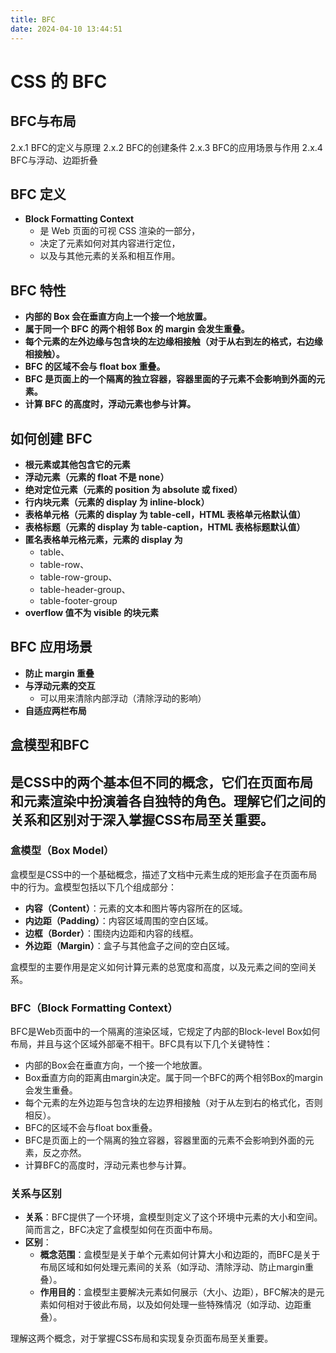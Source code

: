 ```yaml
---
title: BFC
date: 2024-04-10 13:44:51
---
```

# CSS 的 BFC

## BFC与布局
2.x.1 BFC的定义与原理
2.x.2 BFC的创建条件
2.x.3 BFC的应用场景与作用
2.x.4 BFC与浮动、边距折叠

## BFC 定义

- **Block Formatting Context**
  - 是 Web 页面的可视 CSS 渲染的一部分，
  - 决定了元素如何对其内容进行定位，
  - 以及与其他元素的关系和相互作用。

## BFC 特性

- **内部的 Box 会在垂直方向上一个接一个地放置。**
- **属于同一个 BFC 的两个相邻 Box 的 margin 会发生重叠。**
- **每个元素的左外边缘与包含块的左边缘相接触（对于从右到左的格式，右边缘相接触）。**
- **BFC 的区域不会与 float box 重叠。**
- **BFC 是页面上的一个隔离的独立容器，容器里面的子元素不会影响到外面的元素。**
- **计算 BFC 的高度时，浮动元素也参与计算。**

## 如何创建 BFC

- **根元素或其他包含它的元素**
- **浮动元素（元素的 float 不是 none）**
- **绝对定位元素（元素的 position 为 absolute 或 fixed）**
- **行内块元素（元素的 display 为 inline-block）**
- **表格单元格（元素的 display 为 table-cell，HTML 表格单元格默认值）**
- **表格标题（元素的 display 为 table-caption，HTML 表格标题默认值）**
- **匿名表格单元格元素，元素的 display 为** 
  - table、
  - table-row、
  - table-row-group、
  - table-header-group、
  - table-footer-group
- **overflow 值不为 visible 的块元素**

## BFC 应用场景

- **防止 margin 重叠**
- **与浮动元素的交互**
  - 可以用来清除内部浮动（清除浮动的影响）
- **自适应两栏布局**

## 盒模型和BFC
## 是CSS中的两个基本但不同的概念，它们在页面布局和元素渲染中扮演着各自独特的角色。理解它们之间的关系和区别对于深入掌握CSS布局至关重要。

### 盒模型（Box Model）

盒模型是CSS中的一个基础概念，描述了文档中元素生成的矩形盒子在页面布局中的行为。盒模型包括以下几个组成部分：

- **内容（Content）**：元素的文本和图片等内容所在的区域。
- **内边距（Padding）**：内容区域周围的空白区域。
- **边框（Border）**：围绕内边距和内容的线框。
- **外边距（Margin）**：盒子与其他盒子之间的空白区域。

盒模型的主要作用是定义如何计算元素的总宽度和高度，以及元素之间的空间关系。

### BFC（Block Formatting Context）

BFC是Web页面中的一个隔离的渲染区域，它规定了内部的Block-level Box如何布局，并且与这个区域外部毫不相干。BFC具有以下几个关键特性：

- 内部的Box会在垂直方向，一个接一个地放置。
- Box垂直方向的距离由margin决定。属于同一个BFC的两个相邻Box的margin会发生重叠。
- 每个元素的左外边距与包含块的左边界相接触（对于从左到右的格式化，否则相反）。
- BFC的区域不会与float box重叠。
- BFC是页面上的一个隔离的独立容器，容器里面的元素不会影响到外面的元素，反之亦然。
- 计算BFC的高度时，浮动元素也参与计算。

### 关系与区别

- **关系**：BFC提供了一个环境，盒模型则定义了这个环境中元素的大小和空间。简而言之，BFC决定了盒模型如何在页面中布局。
- **区别**：
  - **概念范围**：盒模型是关于单个元素如何计算大小和边距的，而BFC是关于布局区域和如何处理元素间的关系（如浮动、清除浮动、防止margin重叠）。
  - **作用目的**：盒模型主要解决元素如何展示（大小、边距），BFC解决的是元素如何相对于彼此布局，以及如何处理一些特殊情况（如浮动、边距重叠）。

理解这两个概念，对于掌握CSS布局和实现复杂页面布局至关重要。